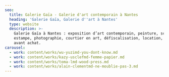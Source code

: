 ```yaml
---
seo:
  title: Galerie Gaïa - Galerie d'art contemporain à Nantes
  heading: 'Galerie Gaïa, Galerie d''art à Nantes'
  type: website
  description: >-
    Galerie Gaïa à Nantes : exposition d’art contemporain, peinture, sculpture,
    estampe, photographie, courtier en art, défiscalisation, location, prêt
    avant achat.
carousel:
  - work: content/works/wu-yuzimd-you-dont-know.md
  - work: content/works/kazy-usclefmd-femme-papier.md
  - work: content/works/toma-lmd-wood-press.md
  - work: content/works/alain-clementmd-ne-moublie-pas-3.md
---
```



